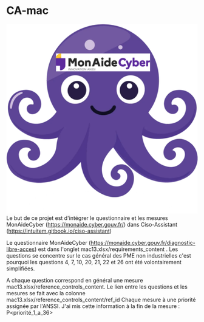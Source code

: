# CA-mac
![Texte alternatif](logo_ca_mac.png)
Le but de ce projet est d'intégrer le questionnaire et les mesures MonAideCyber (https://monaide.cyber.gouv.fr/) dans Ciso-Assistant (https://intuitem.gitbook.io/ciso-assistant)

Le questionnaire MonAideCyber (https://monaide.cyber.gouv.fr/diagnostic-libre-acces) est dans l'onglet mac13.xlsx/requirements_content . Les questions se concentre sur le cas général des PME non industrielles c'est pourquoi les questions 4, 7, 10, 20, 21, 22 et 26 ont été volontairement simplifiées.

A chaque question correspond en général une mesure mac13.xlsx/reference_controls_content. Le lien entre les questions et les mesures se fait avec la colonne mac13.xlsx/reference_controls_content/ref_id
Chaque mesure à une priorité assignée par l'ANSSI. J'ai mis cette information à la fin de la mesure : P<priorité_1_a_36>
